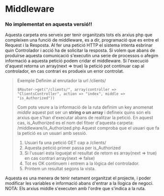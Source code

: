 # Middleware
### No implementat en aquesta versió!!
Aquesta carpeta ens serveix per tenir organitzats tots els arxius php que compleixen una funció de middleware, es a dir, programació que es entre el Request i la Resposta.
Al fer una petició HTTP el sistema intenta esbrinar quin Controlador i acció ha de solicitar la resposta. Si volem que abans de produirse aquesta comunicació s'executin una serie 
de processos o afegim informació a aquesta petició podem cridar el middleware. Si l'execució d'aquest retorna un array(next => true) la petició pot continuar cap al controlador, 
en cas contrari es produeix un error controlat.

> Exemple
> Definim al enrutador la url /clients/
> ```
> $Router->get("/clients/", array(controller => "ClientsController", action => "index", middle => "is_Authorized"))
> ```
> Com pots veure a la informació de la ruta definim un key anomenat *middle* aquest pot ser un **string o un array** i defineix quins 
> son els arxius que s'han d'executar abans de realitzar la petició. En aquest cas, is_Authorized es el nom del fitxer d'aquesta carpeta: /middleware/is_Authorized.php Aquest comproba que el 
> usuari que fa la petició es un usuari amb sessió.
> 
> 1. Usuari fa una petició GET cap a /clients/
> 2. Aquesta petició primer passa per is_Authorized
> 3. Si l'usuari esta loguejat el resultat de retorn es array(next => true) en cas contrari array(next => false)
> 4. Tot es OK continuem i entrem a la lògica del controlador.
> 5. Printem un resultat segons la vista.
> 

Aquesta es una menera de tenir netament organitzat el projecte, i poder modificar les variables e informació abans d'entrar a la llogica de negoci.
NOTA: Els arxius middle s'executen amb l'ordre que s'indica a la ruta.
